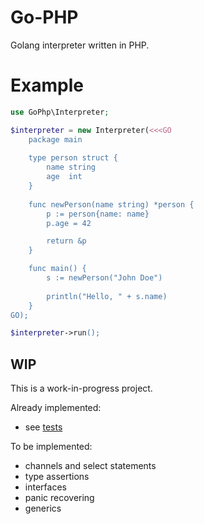 # Go-PHP

Golang interpreter written in PHP.


# Example

```php
use GoPhp\Interpreter;

$interpreter = new Interpreter(<<<GO
    package main
    
    type person struct {
        name string
        age  int
    }
    
    func newPerson(name string) *person {
        p := person{name: name}
        p.age = 42

        return &p
    }

    func main() {
        s := newPerson("John Doe")
    
        println("Hello, " + s.name)
    }
GO);

$interpreter->run();
```

## WIP

This is a work-in-progress project.

Already implemented:

* see [tests](tests/Functional/files/)

To be implemented:

* channels and select statements
* type assertions
* interfaces
* panic recovering
* generics
